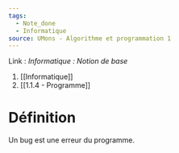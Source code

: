 ```yaml
---
tags:
  - Note_done
  - Informatique
source: UMons - Algorithme et programmation 1
---
```


Link : 
_Informatique : Notion de base_
1. [[Informatique]]
2. [[1.1.4 - Programme]]

# Définition
Un bug est une erreur du programme.